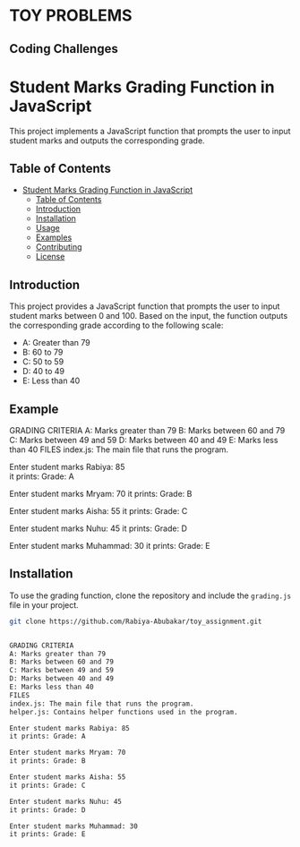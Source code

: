 # TOY PROBLEMS

## Coding Challenges

# Student Marks Grading Function in JavaScript

This project implements a JavaScript function that prompts the user to input student marks and outputs the corresponding grade.

## Table of Contents

- [Student Marks Grading Function in JavaScript](#student-marks-grading-function-in-javascript)
  - [Table of Contents](#table-of-contents)
  - [Introduction](#introduction)
  - [Installation](#installation)
  - [Usage](#usage)
  - [Examples](#examples)
  - [Contributing](#contributing)
  - [License](#license)

## Introduction

This project provides a JavaScript function that prompts the user to input student marks between 0 and 100. Based on the input, the function outputs the corresponding grade according to the following scale:

- A: Greater than 79
- B: 60 to 79
- C: 50 to 59
- D: 40 to 49
- E: Less than 40

## Example
GRADING CRITERIA
A: Marks greater than 79
B: Marks between 60 and 79
C: Marks between 49 and 59
D: Marks between 40 and 49
E: Marks less than 40
FILES
index.js: The main file that runs the program.

Enter student marks Rabiya: 85  
it prints: Grade: A

Enter student marks Mryam: 70
it prints: Grade: B

Enter student marks Aisha: 55
it prints: Grade: C

Enter student marks Nuhu: 45
it prints: Grade: D

Enter student marks Muhammad: 30
it prints: Grade: E


## Installation

To use the grading function, clone the repository and include the `grading.js` file in your project.

```bash
git clone https://github.com/Rabiya-Abubakar/toy_assignment.git


GRADING CRITERIA
A: Marks greater than 79
B: Marks between 60 and 79
C: Marks between 49 and 59
D: Marks between 40 and 49
E: Marks less than 40
FILES
index.js: The main file that runs the program.
helper.js: Contains helper functions used in the program.

Enter student marks Rabiya: 85  
it prints: Grade: A

Enter student marks Mryam: 70
it prints: Grade: B

Enter student marks Aisha: 55
it prints: Grade: C

Enter student marks Nuhu: 45
it prints: Grade: D

Enter student marks Muhammad: 30
it prints: Grade: E

